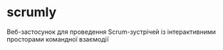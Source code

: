 # scrumly
Веб-застосунок для проведення Scrum-зустрічей із інтерактивними просторами командної взаємодії
